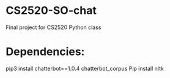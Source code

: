 # CS2520-SO-chat
Final project for CS2520 Python class
# Dependencies:
pip3 install chatterbot==1.0.4 chatterbot_corpus
Pip install nltk
